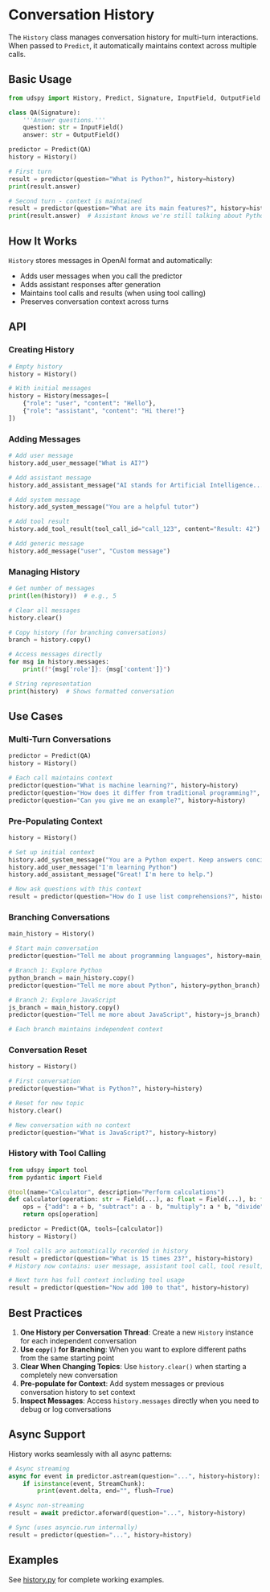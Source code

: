 # Conversation History

The `History` class manages conversation history for multi-turn interactions. When passed to `Predict`, it automatically maintains context across multiple calls.

## Basic Usage

```python
from udspy import History, Predict, Signature, InputField, OutputField

class QA(Signature):
    '''Answer questions.'''
    question: str = InputField()
    answer: str = OutputField()

predictor = Predict(QA)
history = History()

# First turn
result = predictor(question="What is Python?", history=history)
print(result.answer)

# Second turn - context is maintained
result = predictor(question="What are its main features?", history=history)
print(result.answer)  # Assistant knows we're still talking about Python
```

## How It Works

`History` stores messages in OpenAI format and automatically:
- Adds user messages when you call the predictor
- Adds assistant responses after generation
- Maintains tool calls and results (when using tool calling)
- Preserves conversation context across turns

## API

### Creating History

```python
# Empty history
history = History()

# With initial messages
history = History(messages=[
    {"role": "user", "content": "Hello"},
    {"role": "assistant", "content": "Hi there!"}
])
```

### Adding Messages

```python
# Add user message
history.add_user_message("What is AI?")

# Add assistant message
history.add_assistant_message("AI stands for Artificial Intelligence...")

# Add system message
history.add_system_message("You are a helpful tutor")

# Add tool result
history.add_tool_result(tool_call_id="call_123", content="Result: 42")

# Add generic message
history.add_message("user", "Custom message")
```

### Managing History

```python
# Get number of messages
print(len(history))  # e.g., 5

# Clear all messages
history.clear()

# Copy history (for branching conversations)
branch = history.copy()

# Access messages directly
for msg in history.messages:
    print(f"{msg['role']}: {msg['content']}")

# String representation
print(history)  # Shows formatted conversation
```

## Use Cases

### Multi-Turn Conversations

```python
predictor = Predict(QA)
history = History()

# Each call maintains context
predictor(question="What is machine learning?", history=history)
predictor(question="How does it differ from traditional programming?", history=history)
predictor(question="Can you give me an example?", history=history)
```

### Pre-Populating Context

```python
history = History()

# Set up initial context
history.add_system_message("You are a Python expert. Keep answers concise.")
history.add_user_message("I'm learning Python")
history.add_assistant_message("Great! I'm here to help.")

# Now ask questions with this context
result = predictor(question="How do I use list comprehensions?", history=history)
```

### Branching Conversations

```python
main_history = History()

# Start main conversation
predictor(question="Tell me about programming languages", history=main_history)

# Branch 1: Explore Python
python_branch = main_history.copy()
predictor(question="Tell me more about Python", history=python_branch)

# Branch 2: Explore JavaScript
js_branch = main_history.copy()
predictor(question="Tell me more about JavaScript", history=js_branch)

# Each branch maintains independent context
```

### Conversation Reset

```python
history = History()

# First conversation
predictor(question="What is Python?", history=history)

# Reset for new topic
history.clear()

# New conversation with no context
predictor(question="What is JavaScript?", history=history)
```

### History with Tool Calling

```python
from udspy import tool
from pydantic import Field

@tool(name="Calculator", description="Perform calculations")
def calculator(operation: str = Field(...), a: float = Field(...), b: float = Field(...)) -> float:
    ops = {"add": a + b, "subtract": a - b, "multiply": a * b, "divide": a / b}
    return ops[operation]

predictor = Predict(QA, tools=[calculator])
history = History()

# Tool calls are automatically recorded in history
result = predictor(question="What is 15 times 23?", history=history)
# History now contains: user message, assistant tool call, tool result, final assistant answer

# Next turn has full context including tool usage
result = predictor(question="Now add 100 to that", history=history)
```

## Best Practices

1. **One History per Conversation Thread**: Create a new `History` instance for each independent conversation
2. **Use `copy()` for Branching**: When you want to explore different paths from the same starting point
3. **Clear When Changing Topics**: Use `history.clear()` when starting a completely new conversation
4. **Pre-populate for Context**: Add system messages or previous conversation history to set context
5. **Inspect Messages**: Access `history.messages` directly when you need to debug or log conversations

## Async Support

History works seamlessly with all async patterns:

```python
# Async streaming
async for event in predictor.astream(question="...", history=history):
    if isinstance(event, StreamChunk):
        print(event.delta, end="", flush=True)

# Async non-streaming
result = await predictor.aforward(question="...", history=history)

# Sync (uses asyncio.run internally)
result = predictor(question="...", history=history)
```

## Examples

See [history.py](https://github.com/silvestrid/udspy/blob/main/examples/history.py) for complete working examples.
